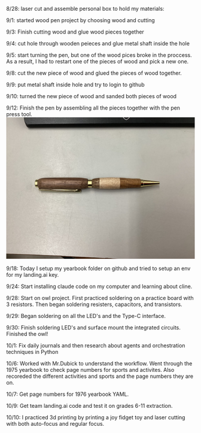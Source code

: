 8/28:
laser cut and assemble personal box to hold my materials:

9/1:
started wood pen project by choosing wood and cutting

9/3:
Finish cutting wood and glue wood pieces together

9/4:
cut hole through wooden peieces and glue metal shaft inside the hole

9/5:
start turning the pen, but one of the wood pices broke in the proccess. As a result, I had to 
restart one of the pieces of wood and pick a new one.

9/8:
cut the new piece of wood and glued the pieces of wood together.

9/9:
put metal shaft inside hole and try to login to github

9/10:
turned the new piece of wood and sanded both pieces of wood

9/12:
Finish the pen by assembling all the pieces together with the pen press tool.
![screenshot](engineering/IMG_2357.jpg)

9/18:
Today I setup my yearbook folder on github and tried to setup an env for my landing.ai key.

9/24:
Start installing claude code on my computer and learning about cline.

9/28:
Start on owl project. First practiced soldering on a practice board with 3 resistors. Then began soldering resisters, capacitors, and transistors.

9/29:
Began soldering on all the LED's and the Type-C interface.

9/30:
Finish soldering LED's and surface mount the integrated circuits. Finished the owl!

10/1:
Fix daily journals and then research about agents and orchestration techniques in Python

10/6:
Worked with Mr.Dubick to understand the workflow. Went through the 1975 yearbook to check page numbers for sports and activites. Also recoreded the different activities
and sports and the page numbers they are on.

10/7:
Get page numbers for 1976 yearbook YAML.

10/9:
Get team landing.ai code and test it on grades 6-11 extraction.

10/10:
I practiced 3d printing by printing a joy fidget toy and laser cutting with both auto-focus and regular focus.

